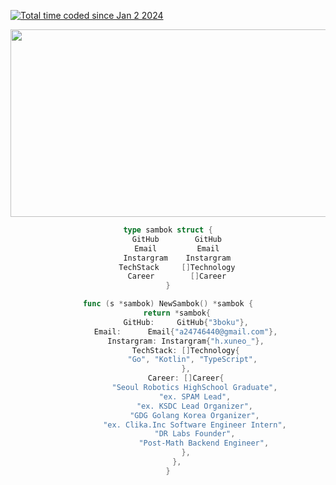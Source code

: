 <a href="https://wakatime.com/@018cc8f5-2dde-4e5c-b91c-53407ae38aa2"><img src="https://wakatime.com/badge/user/018cc8f5-2dde-4e5c-b91c-53407ae38aa2.svg" alt="Total time coded since Jan 2 2024" /></a>
<div style="text-align:center">
<a href="https://github.com/devxb/gitanimals">
<img
  src="https://render.gitanimals.org/farms/3boku"
  width="600"
  height="300"
/>
</a>
	
```go
type sambok struct {
	GitHub        GitHub
	Email         Email
	Instargram    Instargram
	TechStack     []Technology
	Career        []Career
}

func (s *sambok) NewSambok() *sambok {
	return *sambok{
		GitHub:     GitHub{"3boku"},
		Email:      Email{"a24746440@gmail.com"},
		Instargram: Instargram{"h.xuneo_"},
		TechStack: []Technology{
			"Go", "Kotlin", "TypeScript", 
		},
		Career: []Career{
			"Seoul Robotics HighSchool Graduate",
			"ex. SPAM Lead",
			"ex. KSDC Lead Organizer",
			"GDG Golang Korea Organizer",
			"ex. Clika.Inc Software Engineer Intern",
			"DR Labs Founder",
      			"Post-Math Backend Engineer",
		},
	},
}
```
